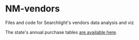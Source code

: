 # NM-vendors
Files and code for Searchlight's vendors data analysis and viz

The state's annual purchase tables <a href="http://www.sunshineportalnm.com/sample/#section=Purchases" target="_blank">are available here</a>.
